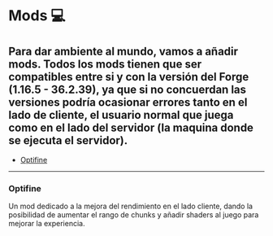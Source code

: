# Mods 💻

Para dar ambiente al mundo, vamos a añadir mods. Todos los mods tienen que ser compatibles entre si y con la versión del Forge (1.16.5 - 36.2.39), ya que si no concuerdan las versiones podría ocasionar errores tanto en el lado de cliente, el usuario normal que juega como en el lado del servidor (la maquina donde se ejecuta el servidor).
--------

* [Optifine](#optifine)

-------- 
### Optifine

Un mod dedicado a la mejora del rendimiento en el lado cliente, dando la posibilidad de aumentar el rango de chunks y añadir shaders al juego para mejorar la experiencia.

